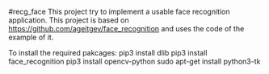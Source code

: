 #recg_face
This project try to implement a usable face recognition application.
This project is based on https://github.com/ageitgey/face_recognition and uses the code of the example of it.

To install the required pakcages:
pip3 install dlib
pip3 install face_recognition
pip3 install opencv-python
sudo apt-get install python3-tk
